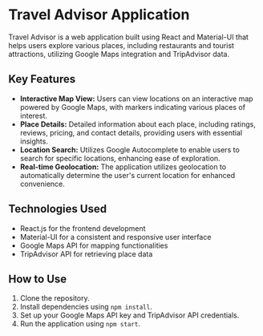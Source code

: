 # Travel Advisor Application

Travel Advisor is a web application built using React and Material-UI that helps users explore various places, including restaurants and tourist attractions, utilizing Google Maps integration and TripAdvisor data.

## Key Features
- **Interactive Map View:** Users can view locations on an interactive map powered by Google Maps, with markers indicating various places of interest.
- **Place Details:** Detailed information about each place, including ratings, reviews, pricing, and contact details, providing users with essential insights.
- **Location Search:** Utilizes Google Autocomplete to enable users to search for specific locations, enhancing ease of exploration.
- **Real-time Geolocation:** The application utilizes geolocation to automatically determine the user's current location for enhanced convenience.

## Technologies Used
- React.js for the frontend development
- Material-UI for a consistent and responsive user interface
- Google Maps API for mapping functionalities
- TripAdvisor API for retrieving place data

## How to Use
1. Clone the repository.
2. Install dependencies using `npm install`.
3. Set up your Google Maps API key and TripAdvisor API credentials.
4. Run the application using `npm start`.
